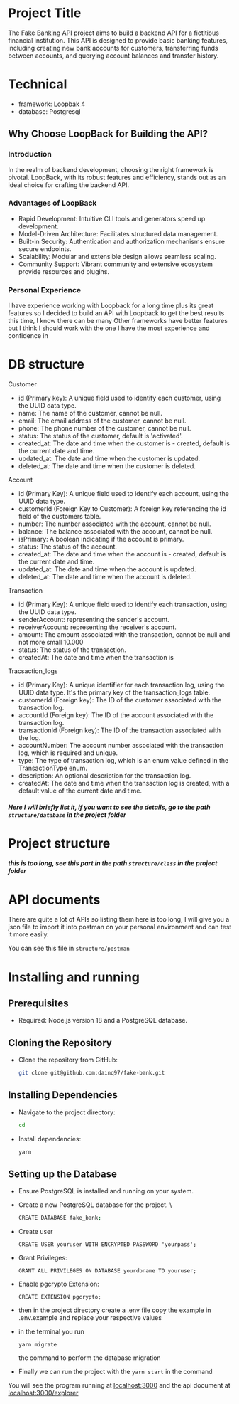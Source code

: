 # Project Title

The Fake Banking API project aims to build a backend API for a fictitious financial institution. This API is designed to provide basic banking features, including creating new bank accounts for customers, transferring funds between accounts, and querying account balances and transfer history.

# Technical

- framework: [Loopbak 4](https://loopback.io/)
- database: Postgresql

## Why Choose LoopBack for Building the API?

### Introduction

In the realm of backend development, choosing the right framework is pivotal. LoopBack, with its robust features and efficiency, stands out as an ideal choice for crafting the backend API.

### Advantages of LoopBack

- Rapid Development: Intuitive CLI tools and generators speed up development.
- Model-Driven Architecture: Facilitates structured data management.
- Built-in Security: Authentication and authorization mechanisms ensure secure endpoints.
- Scalability: Modular and extensible design allows seamless scaling.
- Community Support: Vibrant community and extensive ecosystem provide resources and plugins.

### Personal Experience

I have experience working with Loopback for a long time plus its great features so I decided to build an API with Loopback to get the best results this time, I know there can be many Other frameworks have better features but I think I should work with the one I have the most experience and confidence in

# DB structure

Customer

- id (Primary key): A unique field used to identify each customer, using the UUID data type.
- name: The name of the customer, cannot be null.
- email: The email address of the customer, cannot be null.
- phone: The phone number of the customer, cannot be null.
- status: The status of the customer, default is 'activated'.
- created_at: The date and time when the customer is - created, default is the current date and time.
- updated_at: The date and time when the customer is updated.
- deleted_at: The date and time when the customer is deleted.

Account

- id (Primary Key): A unique field used to identify each account, using the UUID data type.
- customerId (Foreign Key to Customer): A foreign key referencing the id field of the customers table.
- number: The number associated with the account, cannot be null.
- balance: The balance associated with the account, cannot be null.
- isPrimary: A boolean indicating if the account is primary.
- status: The status of the account.
- created_at: The date and time when the account is - created, default is the current date and time.
- updated_at: The date and time when the account is updated.
- deleted_at: The date and time when the account is deleted.

Transaction

- id (Primary Key): A unique field used to identify each transaction, using the UUID data type.
- senderAccount: representing the sender's account.
- receiverAccount: representing the receiver's account.
- amount: The amount associated with the transaction, cannot be null and not more small 10.000
- status: The status of the transaction.
- createdAt: The date and time when the transaction is

Tracsaction_logs

- id (Primary Key): A unique identifier for each transaction log, using the UUID data type. It's the primary key of the transaction_logs table.
- customerId (Foreign key): The ID of the customer associated with the transaction log.
- accountId (Foreign key): The ID of the account associated with the transaction log.
- transactionId (Foreign key): The ID of the transaction associated with the log.
- accountNumber: The account number associated with the transaction log, which is required and unique.
- type: The type of transaction log, which is an enum value defined in the TransactionType enum.
- description: An optional description for the transaction log.
- createdAt: The date and time when the transaction log is created, with a default value of the current date and time.

##### Here I will briefly list it, if you want to see the details, go to the path `structure/database` in the project folder

# Project structure

##### this is too long, see this part in the path `structure/class` in the project folder

# API documents

There are quite a lot of APIs so listing them here is too long, I will give you a json file to import it into postman on your personal environment and can test it more easily.

You can see this file in `structure/postman`

# Installing and running

## Prerequisites

- Required: Node.js version 18 and a PostgreSQL database.

## Cloning the Repository

- Clone the repository from GitHub:
  ```bash
  git clone git@github.com:dainq97/fake-bank.git
  ```

## Installing Dependencies

- Navigate to the project directory:
  ```bash
  cd
  ```
- Install dependencies:
  ```bash
  yarn
  ```

## Setting up the Database

- Ensure PostgreSQL is installed and running on your system.
- Create a new PostgreSQL database for the project. \
  ```bash
  CREATE DATABASE fake_bank;
  ```
- Create user
  ```
  CREATE USER youruser WITH ENCRYPTED PASSWORD 'yourpass';
  ```
- Grant Privileges:
  ```
  GRANT ALL PRIVILEGES ON DATABASE yourdbname TO youruser;
  ```
- Enable pgcrypto Extension:
  ```
  CREATE EXTENSION pgcrypto;
  ```
- then in the project directory create a .env file copy the example in .env.example and replace your respective values

- in the terminal you run
  ```
  yarn migrate
  ```
  the command to perform the database migration
- Finally we can run the project with the
  `yarn start` in the command

You will see the program running at [localhost:3000](http://localhost:3000) and the api document at [localhost:3000/explorer](http://localhost:3000/explorer)

